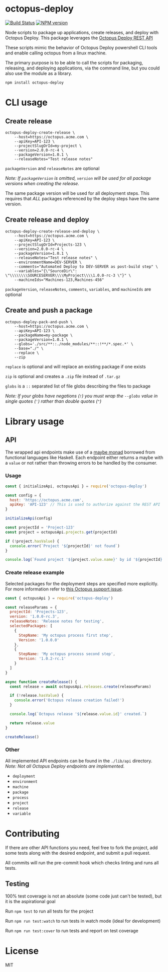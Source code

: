 # octopus-deploy

[![Build Status](https://travis-ci.org/parkerholladay/node-octopus-deploy.svg?branch=master)](https://travis-ci.org/parkerholladay/node-octopus-deploy)
[![NPM version](https://badge.fury.io/js/octopus-deploy.png)](http://badge.fury.io/js/octopus-deploy)

Node scripts to package up applications, create releases, and deploy with Octopus Deploy.
This package leverages the [Octopus Deploy REST API](https://github.com/OctopusDeploy/OctopusDeploy-Api/wiki)

These scripts mimic the behavior of Octopus Deploy powershell CLI tools and enable calling octopus from a linux machine.

The primary purpose is to be able to call the scripts for packaging, releasing, and deploying applications, via the command line, but you could also use the module as a library.

```
npm install octopus-deploy
```

# CLI usage

## Create release

```
octopus-deploy-create-release \
    --host=https://octopus.acme.com \
    --apiKey=API-123 \
    --projectSlugOrId=my-project \
    --version=2.0.0-rc-4 \
    --packageVersion=1.0.1 \
    --releaseNotes="Test release notes"
```

`packageVersion` and `releaseNotes` are optional

_Note: If `packageVersion` is omitted, `version` will be used for all package versions when creating the release._

The same package version will be used for all deployment steps. This requires that _ALL_ packages referenced by the deploy steps have the same version.

## Create release and deploy

```
octopus-deploy-create-release-and-deploy \
    --host=https://octopus.acme.com \
    --apiKey=API-123 \
    --projectSlugOrId=Projects-123 \
    --version=2.0.0-rc-4 \
    --packageVersion=1.0.1 \
    --releaseNotes="Test release notes" \
    --environmentName=DEV-SERVER \
    --comments="Automated Deploy to DEV-SERVER as post-build step" \
    --variables="{\"SourceDir\": \"\\\\\\\\SOURCESERVER\\\\MyProject\\\\1.0.0-rc-3 \"}" \
    --machineIds="Machines-123,Machines-456"
```

`packageVersion`, `releaseNotes`, `comments`, `variables`, and `machineIds` are optional

## Create and push a package

```
octopus-deploy-pack-and-push \
    --host=https://octopus.acme.com \
    --apiKey=API-123 \
    --packageName=my-package \
    --packageVersion=1.0.1 \
    --globs='./src/**::./node_modules/**::!**/*.spec.*' \
    --base="./" \
    --replace \
    --zip
```

`replace` is optional and will replace an existing package if one exists

`zip` is optional and creates a `.zip` file instead of `.tar.gz`

`globs` is a `::` separated list of file globs describing the files to package

_Note: If your globs have negations (`!`) you must wrap the `--globs` value in single quotes (`'`) rather than double quotes (`"`)_

# Library usage

## API

The wrapped api endpoints make use of a [maybe monad](https://en.wikibooks.org/wiki/Haskell/Understanding_monads/Maybe) borrowed from functional languages like Haskell. Each endpoint either returns a maybe with a `value` or not rather than throwing errors to be handled by the consumer.

### Usage

```js
const { initializeApi, octopusApi } = require('octopus-deploy')

const config = {
  host: 'https://octopus.acme.com',
  apiKey: 'API-123' // This is used to authorize against the REST API
}

initializeApi(config)

const projectId = 'Project-123'
const project = octopusApi.projects.get(projectId)

if (!project.hasValue) {
  console.error(`Project '${projectId}' not found`)
}

console.log(`Found project '${project.value.name}' by id '${projectId}'`)
```

### Create release example

Selected packages for the deployment steps are specified more explicitly. For more information refer to [this Octopus support issue](http://help.octopusdeploy.com/discussions/problems/35372-create-release-a-version-must-be-specified-for-every-included-nuget-package).

```js
const { octopusApi } = require('octopus-deploy')

const releaseParams = {
  projectId: 'Projects-123',
  version: '1.0.0-rc.3',
  releaseNotes: 'Release notes for testing',
  selectedPackages: [
    {
      StepName: 'My octopus process first step',
      Version: '1.0.0.0'
    },
    {
      StepName: 'My octopus process second step',
      Version: '1.0.2-rc.1'
    }
  ]
}

async function createRelease() {
  const release = await octopusApi.releases.create(releaseParams)

  if (!release.hasValue) {
    console.error('Octopus release creation failed!')
  }

  console.log(`Octopus release '${release.value.id}' created.`)

  return release.value
}

createRelease()
```

### Other

All implemented API endpoints can be found in the `./lib/api` directory. _Note: Not all Octopus Deploy endpoints are implemented._

- `deployment`
- `environment`
- `machine`
- `package`
- `process`
- `project`
- `release`
- `variable`

# Contributing

If there are other API functions you need, feel free to fork the project, add some tests along with the desired endpoint, and submit a pull request.

All commits will run the pre-commit hook which checks linting and runs all tests.

## Testing

100% test coverage is not an absolute (some code just can't be tested), but it is the aspirational goal

Run `npm test` to run all tests for the project

Run `npm run test:watch` to run tests in watch mode (ideal for development)

Run `npm run test:cover` to run tests and report on test coverage

# License

MIT
